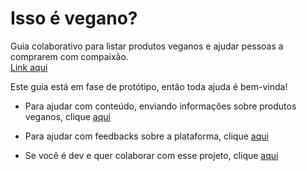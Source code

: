 # Isso é vegano?   
Guia colaborativo para listar produtos veganos e ajudar pessoas a comprarem com compaixão.   
[Link aqui](http://issoevegano.com.br/)

Este guia está em fase de protótipo, então toda ajuda é bem-vinda!

* Para ajudar com conteúdo, enviando informações sobre produtos veganos, clique [aqui](https://docs.google.com/spreadsheets/d/1vufJ8IIZIrfUcVCY5cQ6EM9Nw7l_ksclzg8BGu-DDfY/edit?usp=sharing)

* Para ajudar com feedbacks sobre a plataforma, clique [aqui](https://docs.google.com/forms/d/e/1FAIpQLSemQ5cSbarRvfG_dsamj6BV7HQHUonvTn_qj2W6N7bZ5QFxSg/viewform)
* Se você é dev e quer colaborar com esse projeto, clique [aqui](CONTRIBUTING.md)
